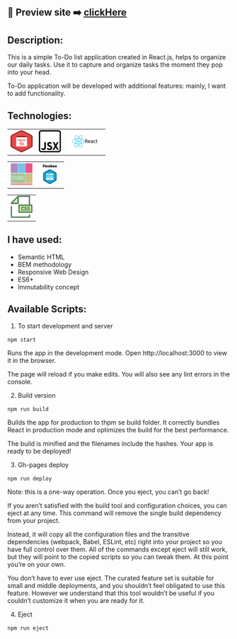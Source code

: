 ## 🎥  Preview site :arrow_right: [clickHere](https://szymonrojek.github.io/to-do-list-react/)

## Description:
This is a simple To-Do list application created in React.js, helps to organize our daily tasks. Use it to capture and organize tasks the moment they pop into your head. 

To-Do application will be developed with additional features: mainly, I want to add functionality. 

## Technologies:

<table>
  <tr>
    <td><img src="./src/images/npm-icon.png" width="50" height="50"></td>
    <td><img src="./src/images/jsx-icon.png" width="50" height="50"></td>
    <td><img src="./src/images/react.jpeg" width="80" height="50"></td>
   
  </tr>
</table>
<table>
  <tr>
    <td><img src="./src/images/css-grid.png" width="50" height="50"></td>
       <td><img src="./src/images/flexbox-icon.png" width="50" height="50"></td>
  </tr>
 </table>
<table>
  <tr>
    <td><img src="./src/images/css-icon.svg" width="50" height="50"> </td>
  </tr>
 </table>


## I have used:
- Semantic HTML
- BEM methodology
- Responsive Web Design
- ES6+
- Immutability concept

## Available Scripts:

1. To start development and server
```
npm start
```
Runs the app in the development mode.
Open http://localhost:3000 to view it in the browser.

The page will reload if you make edits.
You will also see any lint errors in the console.

2. Build version
```
npm run build
```
Builds the app for production to thpm se build folder.
It correctly bundles React in production mode and optimizes the build for the best performance.

The build is minified and the filenames include the hashes.
Your app is ready to be deployed!

3. Gh-pages deploy
```
npm run deploy
```
Note: this is a one-way operation. Once you eject, you can’t go back!

If you aren’t satisfied with the build tool and configuration choices, you can eject at any time. This command will remove the single build dependency from your project.

Instead, it will copy all the configuration files and the transitive dependencies (webpack, Babel, ESLint, etc) right into your project so you have full control over them. All of the commands except eject will still work, but they will point to the copied scripts so you can tweak them. At this point you’re on your own.

You don’t have to ever use eject. The curated feature set is suitable for small and middle deployments, and you shouldn’t feel obligated to use this feature. However we understand that this tool wouldn’t be useful if you couldn’t customize it when you are ready for it.

4. Eject
```
npm run eject
```
